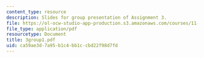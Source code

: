 ```yaml
---
content_type: resource
description: Slides for group presentation of Assignment 3.
file: https://ol-ocw-studio-app-production.s3.amazonaws.com/courses/11-946j-beijing-urban-design-studio-summer-2004/ca59ae3d7a95b1c4bb1ccbd22f98d7fd_3group1.pdf
file_type: application/pdf
resourcetype: Document
title: 3group1.pdf
uid: ca59ae3d-7a95-b1c4-bb1c-cbd22f98d7fd
---
```

